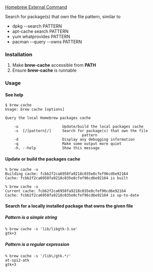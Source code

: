 [Homebrew External Command](https://docs.brew.sh/External-Commands)

Search for package(s) that own the file pattern, similar to

* dpkg --search PATTERN
* apt-cache search PATTERN
* yum whatprovides PATTERN
* pacman --query --owns PATTERN

### Installation

1. Make **brew-cache** accessible from **PATH**
2. Ensure **brew-cache** is runnable


### Usage

#### See help

```
$ brew cache
Usage: brew cache [options]

Query the local Homebrew packages cache

    -u                    Update/build the local packages cache
    -s  [/]pattern[/]     Search for package(s) that own the file
                                   pattern
    -d                    Display any debugging information
    -q                    Make some output more quiet
    -h, --help            Show this message
```

#### Update or build the packages cache

```
% brew cache -u
Building cache: fcbb2f2ca6958fa9218c035e8cfef96cd6e92164
Cache: fcbb2f2ca6958fa9218c035e8cfef96cd6e92164 is built
```

```
% brew cache -u
Current cache: fcbb2f2ca6958fa9218c035e8cfef96cd6e92164
Cache: fcbb2f2ca6958fa9218c035e8cfef96cd6e92164 is up-to-date
```

#### Search for a locally installed package that owns the given file

##### Pattern is a simple string

```
% brew cache -s 'lib/libgtk-3.so'
gtk+3
```

##### Pattern is a regular expression

```
% brew cache -s '/lib\/gtk.*/'
at-spi2-atk
gtk+3
```
